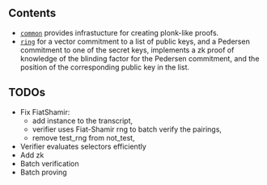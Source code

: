 ## Contents

* [`common`](common) provides infrastucture for creating plonk-like proofs.  
* [`ring`](ring) for a vector commitment to a list of public keys, and a Pedersen commitment to one of the secret keys, implements a zk proof of knowledge of the blinding factor for the Pedersen commitment, and the position of the corresponding public key in the list.

## TODOs
* Fix FiatShamir:
  - add instance to the transcript,
  - verifier uses Fiat-Shamir rng to batch verify the pairings,
  - remove test_rng from not_test,
* Verifier evaluates selectors efficiently
* Add zk
* Batch verification
* Batch proving